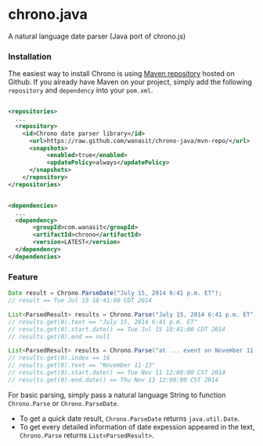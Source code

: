 chrono.java
===========

A natural language date parser (Java port of chrono.js) 


### Installation

The easiest way to install Chrono is using [Maven repository](http://stackoverflow.com/questions/20161602/loading-maven-dependencies-from-github) hosted on Github. If you already have Maven on your project, simply add the following `repository` and `dependency` into your `pom.xml`.

```xml

<repositories>
  ...
  <repository>
    <id>Chrono date parser library</id>
      <url>https://raw.github.com/wanasit/chrono-java/mvn-repo/</url>
      <snapshots>
           <enabled>true</enabled>
           <updatePolicy>always</updatePolicy>
      </snapshots>
    </repository>
</repositories>

```

```xml

<dependencies>
  ...
  <dependency>
       <groupId>com.wanasit</groupId>
       <artifactId>chrono</artifactId>
       <version>LATEST</version>
  </dependency>
</dependencies>
```

### Feature

```Java
Date result = Chrono.ParseDate("July 15, 2014 6:41 p.m. ET");
// result == Tue Jul 15 18:41:00 CDT 2014

List<ParsedResult> results = Chrono.Parse("July 15, 2014 6:41 p.m. ET");
// results.get(0).text == "July 15, 2014 6:41 p.m. ET"
// results.get(0).start.date() == Tue Jul 15 18:41:00 CDT 2014
// results.get(0).end == null

List<ParsedResult> results = Chrono.Parse("at ... event on November 11-13. Read more: http://..");
// results.get(0).index == 16
// results.get(0).text == "November 11-13"
// results.get(0).start.date() == Tue Nov 11 12:00:00 CST 2014
// results.get(0).end.date() == Thu Nov 13 12:00:00 CST 2014

```

For basic parsing, simply pass a natural language String to function `Chrono.Parse` or `Chrono.ParseDate`.  
 
* To get a quick date result, `Chrono.ParseDate` returns `java.util.Date`.
* To get every detailed information of date expession appeared in the text, `Chrono.Parse` returns `List<ParsedResult>`. 
